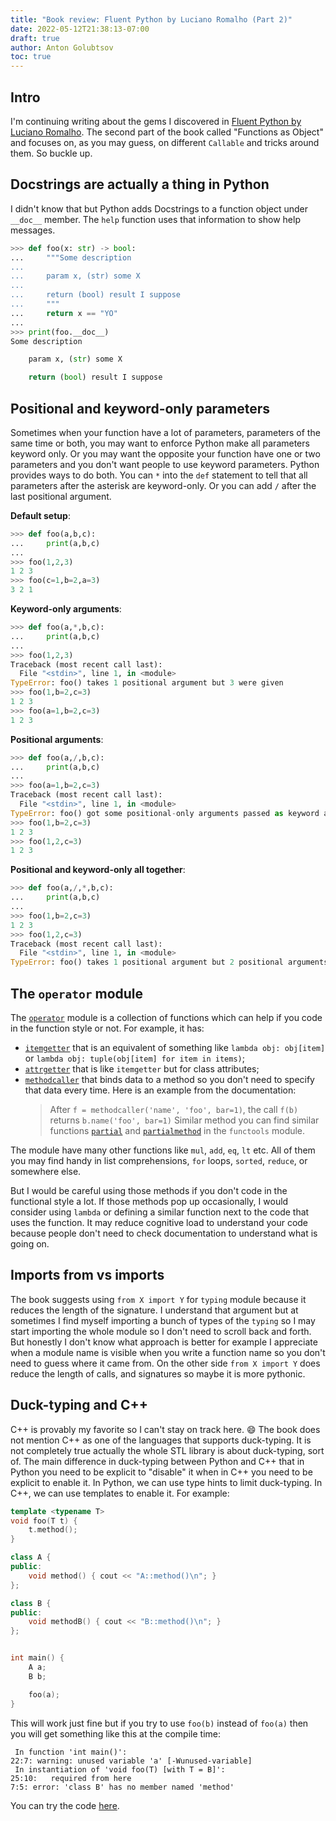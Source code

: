 ```yaml
---
title: "Book review: Fluent Python by Luciano Romalho (Part 2)"
date: 2022-05-12T21:38:13-07:00
draft: true
author: Anton Golubtsov
toc: true
---
```


## Intro

I'm continuing writing about the gems I discovered in [Fluent Python by Luciano Romalho](https://www.oreilly.com/library/view/fluent-python-2nd/9781492056348/). The second part of the book called "Functions as Object" and focuses on, as you may guess, on different `Callable` and tricks around them. So buckle up.

## Docstrings are actually a thing in Python

I didn't know that but Python adds Docstrings to a function object under `__doc__` member. The `help` function uses that information to show help messages.

```python
>>> def foo(x: str) -> bool:
...     """Some description
...
...     param x, (str) some X
...
...     return (bool) result I suppose
...     """
...     return x == "YO"
...
>>> print(foo.__doc__)
Some description

    param x, (str) some X

    return (bool) result I suppose
```

## Positional and keyword-only parameters

Sometimes when your function have a lot of parameters, parameters of the same time or both, you may want to enforce Python make all parameters keyword only. Or you may want the opposite your function have one or two parameters and you don't want people to use keyword parameters. Python provides ways to do both. You can `*` into the `def` statement to tell that all parameters after the asterisk are keyword-only. Or you can add `/` after the last positional argument.

**Default setup**:

```python
>>> def foo(a,b,c):
...     print(a,b,c)
...
>>> foo(1,2,3)
1 2 3
>>> foo(c=1,b=2,a=3)
3 2 1
```

**Keyword-only arguments**:

```python
>>> def foo(a,*,b,c):
...     print(a,b,c)
...
>>> foo(1,2,3)
Traceback (most recent call last):
  File "<stdin>", line 1, in <module>
TypeError: foo() takes 1 positional argument but 3 were given
>>> foo(1,b=2,c=3)
1 2 3
>>> foo(a=1,b=2,c=3)
1 2 3
```

**Positional arguments**:

```python
>>> def foo(a,/,b,c):
...     print(a,b,c)
...
>>> foo(a=1,b=2,c=3)
Traceback (most recent call last):
  File "<stdin>", line 1, in <module>
TypeError: foo() got some positional-only arguments passed as keyword arguments: 'a'
>>> foo(1,b=2,c=3)
1 2 3
>>> foo(1,2,c=3)
1 2 3
```

**Positional and keyword-only all together**:

```python
>>> def foo(a,/,*,b,c):
...     print(a,b,c)
...
>>> foo(1,b=2,c=3)
1 2 3
>>> foo(1,2,c=3)
Traceback (most recent call last):
  File "<stdin>", line 1, in <module>
TypeError: foo() takes 1 positional argument but 2 positional arguments (and 1 keyword-only argument) were given
```

## The `operator` module

The [`operator`](https://docs.python.org/3/library/operator.html) module is a collection of functions which can help if you code in the function style or not. For example, it has:

-   [`itemgetter`](https://docs.python.org/3/library/operator.html#operator.itemgetter) that is an equivalent of something like `lambda obj: obj[item]` or `lambda obj: tuple(obj[item] for item in items)`;
-   [`attrgetter`](https://docs.python.org/3/library/operator.html#operator.itemgetter) that is like `itemgetter` but for class attributes;
-   [`methodcaller`](https://docs.python.org/3/library/operator.html#operator.methodcaller) that binds data to a method so you don't need to specify that data every time. Here is an example from the documentation:
    > After `f = methodcaller('name', 'foo', bar=1)`, the call `f(b)` returns `b.name('foo', bar=1)`
    > Similar method you can find similar functions [`partial`](https://docs.python.org/3/library/functools.html#functools.partial) and [`partialmethod`](https://docs.python.org/3/library/functools.html#functools.partialmethod) in the `functools` module.

The module have many other functions like `mul`, `add`, `eq`, `lt` etc. All of them you may find handy in list comprehensions, `for` loops, `sorted`, `reduce`, or somewhere else.

But I would be careful using those methods if you don't code in the functional style a lot. If those methods pop up occasionally, I would consider using `lambda` or defining a similar function next to the code that uses the function. It may reduce cognitive load to understand your code because people don't need to check documentation to understand what is going on.

## Imports from vs imports

The book suggests using `from X import Y` for `typing` module because it reduces the length of the signature. I understand that argument but at sometimes I find myself importing a bunch of types of the `typing` so I may start importing the whole module so I don't need to scroll back and forth.
But honestly I don't know what approach is better for example I appreciate when a module name is visible when you write a function name so you don't need to guess where it came from. On the other side `from X import Y` does reduce the length of calls, and signatures so maybe it is more pythonic.

## Duck-typing and C++

C++ is provably my favorite so I can't stay on track here. :smile: The book does not mention C++ as one of the languages that supports duck-typing. It is not completely true actually the whole STL library is about duck-typing, sort of. The main difference in duck-typing between Python and C++ that in Python you need to be explicit to "disable" it when in C++ you need to be explicit to enable it. In Python, we can use type hints to limit duck-typing. In C++, we can use templates to enable it. For example:

```C++
template <typename T>
void foo(T t) {
    t.method();
}

class A {
public:
    void method() { cout << "A::method()\n"; }
};

class B {
public:
    void methodB() { cout << "B::method()\n"; }
};


int main() {
    A a;
    B b;

    foo(a);
}
```

This will work just fine but if you try to use `foo(b)` instead of `foo(a)` then you will get something like this at the compile time:

```log
 In function 'int main()':
22:7: warning: unused variable 'a' [-Wunused-variable]
 In instantiation of 'void foo(T) [with T = B]':
25:10:   required from here
7:5: error: 'class B' has no member named 'method'
```

You can try the code [here](cpp.sh/7pmck3).
